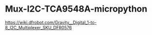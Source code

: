 # Mux-I2C-TCA9548A-micropython

<https://wiki.dfrobot.com/Gravity__Digital_1-to-8_I2C_Multiplexer_SKU_DFR0576>
